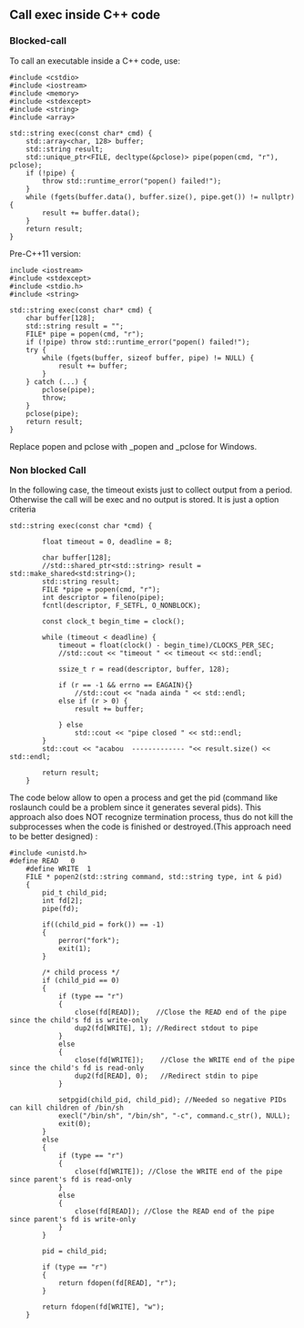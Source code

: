 ## Call exec inside C++ code

### Blocked-call
To call an executable inside a C++ code, use:

```
#include <cstdio>
#include <iostream>
#include <memory>
#include <stdexcept>
#include <string>
#include <array>

std::string exec(const char* cmd) {
    std::array<char, 128> buffer;
    std::string result;
    std::unique_ptr<FILE, decltype(&pclose)> pipe(popen(cmd, "r"), pclose);
    if (!pipe) {
        throw std::runtime_error("popen() failed!");
    }
    while (fgets(buffer.data(), buffer.size(), pipe.get()) != nullptr) {
        result += buffer.data();
    }
    return result;
}

```

Pre-C++11 version:

```
include <iostream>
#include <stdexcept>
#include <stdio.h>
#include <string>

std::string exec(const char* cmd) {
    char buffer[128];
    std::string result = "";
    FILE* pipe = popen(cmd, "r");
    if (!pipe) throw std::runtime_error("popen() failed!");
    try {
        while (fgets(buffer, sizeof buffer, pipe) != NULL) {
            result += buffer;
        }
    } catch (...) {
        pclose(pipe);
        throw;
    }
    pclose(pipe);
    return result;
}

```

Replace popen and pclose with _popen and _pclose for Windows.

### Non blocked Call

In the following case, the timeout exists just to collect output from a period. Otherwise the call will be exec and no output is stored. It is just a option criteria

```
std::string exec(const char *cmd) {

        float timeout = 0, deadline = 8;

        char buffer[128];
        //std::shared_ptr<std::string> result = std::make_shared<std:string>();
        std::string result;
        FILE *pipe = popen(cmd, "r");
        int descriptor = fileno(pipe);
        fcntl(descriptor, F_SETFL, O_NONBLOCK);

        const clock_t begin_time = clock();

        while (timeout < deadline) {
            timeout = float(clock() - begin_time)/CLOCKS_PER_SEC;
            //std::cout << "timeout " << timeout << std::endl;

            ssize_t r = read(descriptor, buffer, 128);

            if (r == -1 && errno == EAGAIN){}
                //std::cout << "nada ainda " << std::endl;
            else if (r > 0) {
                result += buffer;

            } else
                std::cout << "pipe closed " << std::endl;
        }
        std::cout << "acabou  ------------- "<< result.size() << std::endl;

        return result;
    }
```

The code below allow to open a process and get the pid (command like roslaunch could be a problem since it generates several pids). This approach also does NOT recognize termination process, thus do not kill the subprocesses when the code is finished or destroyed.(This approach need to be better designed) :

```
#include <unistd.h>
#define READ   0
    #define WRITE  1
    FILE * popen2(std::string command, std::string type, int & pid)
    {
        pid_t child_pid;
        int fd[2];
        pipe(fd);

        if((child_pid = fork()) == -1)
        {
            perror("fork");
            exit(1);
        }

        /* child process */
        if (child_pid == 0)
        {
            if (type == "r")
            {
                close(fd[READ]);    //Close the READ end of the pipe since the child's fd is write-only
                dup2(fd[WRITE], 1); //Redirect stdout to pipe
            }
            else
            {
                close(fd[WRITE]);    //Close the WRITE end of the pipe since the child's fd is read-only
                dup2(fd[READ], 0);   //Redirect stdin to pipe
            }

            setpgid(child_pid, child_pid); //Needed so negative PIDs can kill children of /bin/sh
            execl("/bin/sh", "/bin/sh", "-c", command.c_str(), NULL);
            exit(0);
        }
        else
        {
            if (type == "r")
            {
                close(fd[WRITE]); //Close the WRITE end of the pipe since parent's fd is read-only
            }
            else
            {
                close(fd[READ]); //Close the READ end of the pipe since parent's fd is write-only
            }
        }

        pid = child_pid;

        if (type == "r")
        {
            return fdopen(fd[READ], "r");
        }

        return fdopen(fd[WRITE], "w");
    }
```
